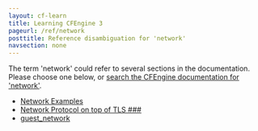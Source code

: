 ```yaml
---
layout: cf-learn
title: Learning CFEngine 3
pageurl: /ref/network
posttitle: Reference disambiguation for 'network'
navsection: none
---
```


The term 'network' could refer to several sections in the documentation. Please choose one below, or
[search the CFEngine documentation for 'network'](http://docs.cfengine.com/latest/search.html?q=network).

- [Network Examples](http://docs.cfengine.com/latest/examples-example-snippets-network.html#network-examples)
- [Network Protocol on top of TLS \#\#\#](http://docs.cfengine.com/latest/guide-latest-release-whatsnew.html#network-protocol-on-top-of-tls-###)
- [guest_network](http://docs.cfengine.com/latest/reference-promise-types-guest_environments.html#guest_network)
